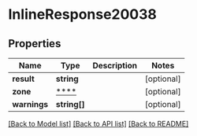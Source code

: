 # InlineResponse20038

## Properties
Name | Type | Description | Notes
------------ | ------------- | ------------- | -------------
**result** | **string** |  | [optional] 
**zone** | [****](.md) |  | [optional] 
**warnings** | **string[]** |  | [optional] 

[[Back to Model list]](../README.md#documentation-for-models) [[Back to API list]](../README.md#documentation-for-api-endpoints) [[Back to README]](../README.md)

